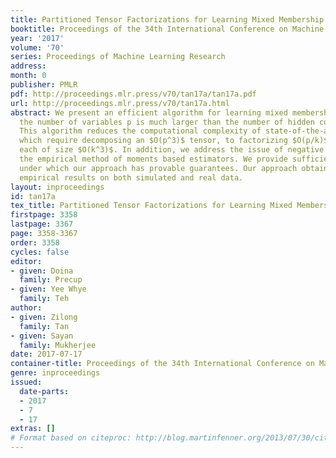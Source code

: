 ```yaml
---
title: Partitioned Tensor Factorizations for Learning Mixed Membership Models
booktitle: Proceedings of the 34th International Conference on Machine Learning
year: '2017'
volume: '70'
series: Proceedings of Machine Learning Research
address: 
month: 0
publisher: PMLR
pdf: http://proceedings.mlr.press/v70/tan17a/tan17a.pdf
url: http://proceedings.mlr.press/v70/tan17a.html
abstract: We present an efficient algorithm for learning mixed membership models when
  the number of variables p is much larger than the number of hidden components k.
  This algorithm reduces the computational complexity of state-of-the-art tensor methods,
  which require decomposing an $O(p^3)$ tensor, to factorizing $O(p/k)$ sub-tensors
  each of size $O(k^3)$. In addition, we address the issue of negative entries in
  the empirical method of moments based estimators. We provide sufficient conditions
  under which our approach has provable guarantees. Our approach obtains competitive
  empirical results on both simulated and real data.
layout: inproceedings
id: tan17a
tex_title: Partitioned Tensor Factorizations for Learning Mixed Membership Models
firstpage: 3358
lastpage: 3367
page: 3358-3367
order: 3358
cycles: false
editor:
- given: Doina
  family: Precup
- given: Yee Whye
  family: Teh
author:
- given: Zilong
  family: Tan
- given: Sayan
  family: Mukherjee
date: 2017-07-17
container-title: Proceedings of the 34th International Conference on Machine Learning
genre: inproceedings
issued:
  date-parts:
  - 2017
  - 7
  - 17
extras: []
# Format based on citeproc: http://blog.martinfenner.org/2013/07/30/citeproc-yaml-for-bibliographies/
---
```


